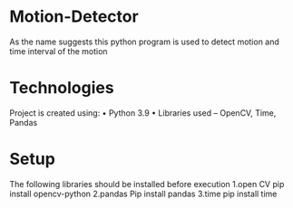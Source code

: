 # Motion-Detector
As the name suggests this python program is used to detect motion and time interval of the motion

  # Technologies
  Project is created using:
      •	Python 3.9
      •	Libraries used – OpenCV, Time, Pandas

  # Setup
  The following libraries should be installed before execution
      1.open CV
        pip install opencv-python
      2.pandas
        Pip install pandas
      3.time
        pip install time

